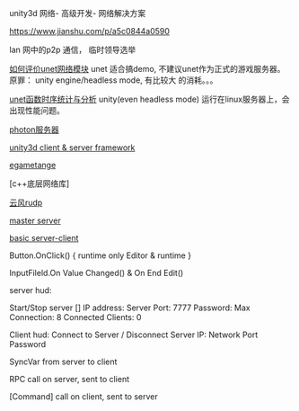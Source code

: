 unity3d 网络-  高级开发-  网络解决方案

https://www.jianshu.com/p/a5c0844a0590

lan 网中的p2p 通信， 临时领导选举

[如何评价unet网络模块](https://www.zhihu.com/question/38842804)
unet 适合搞demo, 不建议unet作为正式的游戏服务器。 原罪： unity engine/headless mode, 有比较大
的消耗。。。

[unet函数时序统计与分析](https://gameinstitute.qq.com/community/detail/112440)
unity(even headless mode) 运行在linux服务器上，会出现性能问题。


[photon服务器]()

[unity3d client & server framework](https://github.com/egametang/ET)

[egametange](https://www.cnblogs.com/egametang/p/7486180.html)

[c++底层网络库]

[云风rudp](https://github.com/cloudwu/rudp)

[master server]()

[basic server-client]()



Button.OnClick()
{
   runtime only
   Editor & runtime
}

InputFileld.On Value Changed() & On End Edit() 


server hud: 

  Start/Stop server []
  IP address: 
  Server Port:   7777
  Password: 
  Max Connection: 8
  Connected Clients: 0 


Client hud:
  Connect to Server / Disconnect 
  Server IP:
  Network Port
  Password



SyncVar from server to client 

RPC call on server, sent to client

[Command]  call on client, sent to server 



















